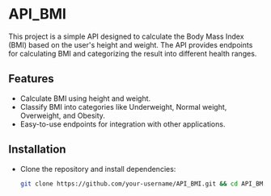 # API_BMI
This project is a simple API designed to calculate the Body Mass Index (BMI) based on the user's height and weight. The API provides endpoints for calculating BMI and categorizing the result into different health ranges.

## Features
- Calculate BMI using height and weight.
 - Classify BMI into categories like Underweight, Normal weight, Overweight, and Obesity.
 - Easy-to-use endpoints for integration with other applications.

## Installation
- Clone the repository and install dependencies:
  ```bash
  git clone https://github.com/your-username/API_BMI.git && cd API_BMI && npm install
  ```
